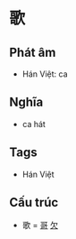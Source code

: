 # 歌

## Phát âm
* Hán Việt: ca

## Nghĩa
* ca hát

## Tags
* Hán Việt

## Cấu trúc
* 歌 = [哥](哥.md) [欠](欠.md)

<script>window.HANZI_FIELD='歌';</script>